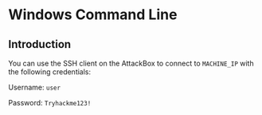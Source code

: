 # Windows Command Line

## Introduction

You can use the SSH client on the AttackBox to connect to `MACHINE_IP` with the following credentials:

Username: `user`

Password: `Tryhackme123!`
